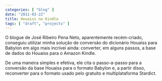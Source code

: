 ```yaml
---
categories: [ "blog" ]
date: "2011-03-22"
title: Houaiss no Kindle
tags: [ "draft", "projects" ]
---
```

O blogue de José Ribeiro Pena Neto, aparentemente recém-criado, conseguiu utilizar minha solução de conversão do dicionário Houaiss para Babylon em algo mais incrívei ainda: converter, em alguns passos, a base de dados do Houaiss para o Amazon Kindle.

De uma maneira simples e efetiva, ele cita o passo-a-passo para a conversão da base Houaiss para o formato Babylon e, a partir disso, reconverter para o formato usado pelo gratuito e multiplataforma Stardict.
